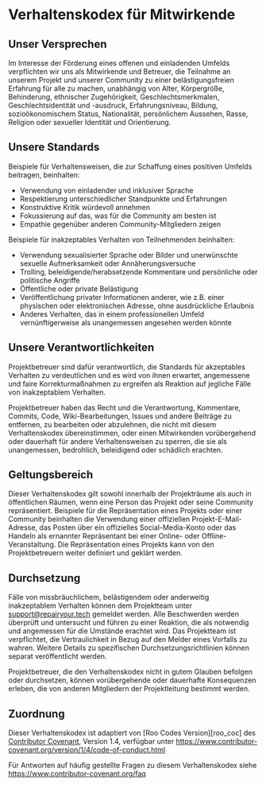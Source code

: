 # Verhaltenskodex für Mitwirkende

## Unser Versprechen

Im Interesse der Förderung eines offenen und einladenden Umfelds verpflichten wir uns als
Mitwirkende und Betreuer, die Teilnahme an unserem Projekt und
unserer Community zu einer belästigungsfreien Erfahrung für alle zu machen, unabhängig von Alter, Körpergröße,
Behinderung, ethnischer Zugehörigkeit, Geschlechtsmerkmalen, Geschlechtsidentität und -ausdruck,
Erfahrungsniveau, Bildung, sozioökonomischem Status, Nationalität, persönlichem
Aussehen, Rasse, Religion oder sexueller Identität und Orientierung.

## Unsere Standards

Beispiele für Verhaltensweisen, die zur Schaffung eines positiven Umfelds beitragen,
beinhalten:

- Verwendung von einladender und inklusiver Sprache
- Respektierung unterschiedlicher Standpunkte und Erfahrungen
- Konstruktive Kritik würdevoll annehmen
- Fokussierung auf das, was für die Community am besten ist
- Empathie gegenüber anderen Community-Mitgliedern zeigen

Beispiele für inakzeptables Verhalten von Teilnehmenden beinhalten:

- Verwendung sexualisierter Sprache oder Bilder und unerwünschte sexuelle Aufmerksamkeit oder
  Annäherungsversuche
- Trolling, beleidigende/herabsetzende Kommentare und persönliche oder politische Angriffe
- Öffentliche oder private Belästigung
- Veröffentlichung privater Informationen anderer, wie z.B. einer physischen oder elektronischen
  Adresse, ohne ausdrückliche Erlaubnis
- Anderes Verhalten, das in einem professionellen Umfeld vernünftigerweise als unangemessen angesehen werden könnte

## Unsere Verantwortlichkeiten

Projektbetreuer sind dafür verantwortlich, die Standards für akzeptables
Verhalten zu verdeutlichen und es wird von ihnen erwartet, angemessene und faire Korrekturmaßnahmen zu ergreifen als
Reaktion auf jegliche Fälle von inakzeptablem Verhalten.

Projektbetreuer haben das Recht und die Verantwortung, Kommentare, Commits, Code, Wiki-Bearbeitungen,
Issues und andere Beiträge zu entfernen, zu bearbeiten oder abzulehnen,
die nicht mit diesem Verhaltenskodex übereinstimmen, oder einen Mitwirkenden vorübergehend oder
dauerhaft für andere Verhaltensweisen zu sperren, die sie als unangemessen,
bedrohlich, beleidigend oder schädlich erachten.

## Geltungsbereich

Dieser Verhaltenskodex gilt sowohl innerhalb der Projekträume als auch in öffentlichen Räumen,
wenn eine Person das Projekt oder seine Community repräsentiert. Beispiele für
die Repräsentation eines Projekts oder einer Community beinhalten die Verwendung einer offiziellen Projekt-E-Mail-
Adresse, das Posten über ein offizielles Social-Media-Konto oder das Handeln als ernannter
Repräsentant bei einer Online- oder Offline-Veranstaltung. Die Repräsentation eines Projekts kann
von den Projektbetreuern weiter definiert und geklärt werden.

## Durchsetzung

Fälle von missbräuchlichem, belästigendem oder anderweitig inakzeptablem Verhalten können
dem Projektteam unter support@repairyour.tech gemeldet werden. Alle
Beschwerden werden überprüft und untersucht und führen zu einer Reaktion, die
als notwendig und angemessen für die Umstände erachtet wird. Das Projektteam ist
verpflichtet, die Vertraulichkeit in Bezug auf den Melder eines Vorfalls zu wahren.
Weitere Details zu spezifischen Durchsetzungsrichtlinien können separat veröffentlicht werden.

Projektbetreuer, die den Verhaltenskodex nicht in gutem Glauben befolgen oder durchsetzen,
können vorübergehende oder dauerhafte Konsequenzen erleben, die von anderen
Mitgliedern der Projektleitung bestimmt werden.

## Zuordnung

Dieser Verhaltenskodex ist adaptiert von [Roo Codes Version][roo_coc] des [Contributor Covenant][homepage], Version 1.4,
verfügbar unter https://www.contributor-covenant.org/version/1/4/code-of-conduct.html

[homepage]: https://www.contributor-covenant.org

Für Antworten auf häufig gestellte Fragen zu diesem Verhaltenskodex siehe
https://www.contributor-covenant.org/faq


